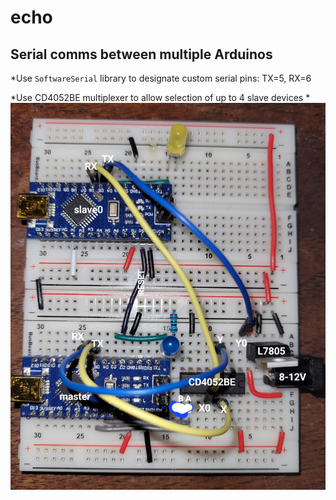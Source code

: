 # echo

## Serial comms between multiple Arduinos

*Use `SoftwareSerial` library to designate custom serial pins: TX=5, RX=6

*Use CD4052BE multiplexer to allow selection of up to 4 slave devices
*
![breadboard](circuit.jpg)